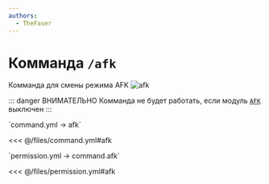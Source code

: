 ```yaml
---
authors:
  - TheFaser
---
```


# Комманда `/afk`

Комманда для смены режима AFK
![afk](/afkglobalmessage.png)

::: danger ВНИМАТЕЛЬНО
Комманда не будет работать, если модуль [`AFK`](/docs/message/afk/) выключен
:::

[//]: # (command.yml)
<!--@include: @/parts/words.md#setting-->
<!--@include: @/parts/words.md#path--> `command.yml → afk`
<!--@include: @/parts/words.md#default-->
<<< @/files/command.yml#afk

<!--@include: @/parts/enable.md-->
<!--@include: @/parts/aliases.md-->
<!--@include: @/parts/cooldown.md-->
<!--@include: @/parts/sound.md-->

[//]: # (permission.yml)
<!--@include: @/parts/words.md#permission-->
<!--@include: @/parts/words.md#path--> `permission.yml → command.afk`
<!--@include: @/parts/words.md#default-->
<<< @/files/permission.yml#afk

<!--@include: @/parts/permission/permissionTier3.md-->
<!--@include: @/parts/permission/cooldown.md-->
<!--@include: @/parts/permission/sound.md-->